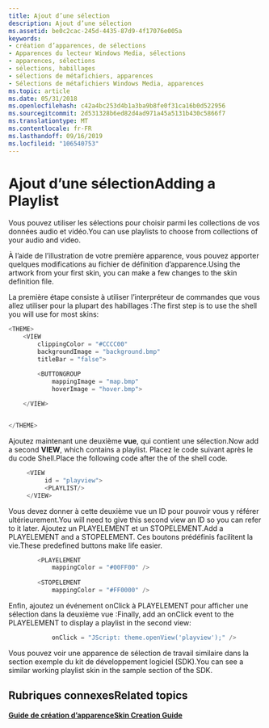 ```yaml
---
title: Ajout d’une sélection
description: Ajout d’une sélection
ms.assetid: be0c2cac-245d-4435-87d9-4f17076e005a
keywords:
- création d’apparences, de sélections
- Apparences du lecteur Windows Media, sélections
- apparences, sélections
- sélections, habillages
- sélections de métafichiers, apparences
- Sélections de métafichiers Windows Media, apparences
ms.topic: article
ms.date: 05/31/2018
ms.openlocfilehash: c42a4bc253d4b1a3ba9b8fe0f31ca16b0d522956
ms.sourcegitcommit: 2d531328b6ed82d4ad971a45a5131b430c5866f7
ms.translationtype: MT
ms.contentlocale: fr-FR
ms.lasthandoff: 09/16/2019
ms.locfileid: "106540753"
---
```

# <a name="adding-a-playlist"></a><span data-ttu-id="60c40-109">Ajout d’une sélection</span><span class="sxs-lookup"><span data-stu-id="60c40-109">Adding a Playlist</span></span>

<span data-ttu-id="60c40-110">Vous pouvez utiliser les sélections pour choisir parmi les collections de vos données audio et vidéo.</span><span class="sxs-lookup"><span data-stu-id="60c40-110">You can use playlists to choose from collections of your audio and video.</span></span>

<span data-ttu-id="60c40-111">À l’aide de l’illustration de votre première apparence, vous pouvez apporter quelques modifications au fichier de définition d’apparence.</span><span class="sxs-lookup"><span data-stu-id="60c40-111">Using the artwork from your first skin, you can make a few changes to the skin definition file.</span></span>

<span data-ttu-id="60c40-112">La première étape consiste à utiliser l’interpréteur de commandes que vous allez utiliser pour la plupart des habillages :</span><span class="sxs-lookup"><span data-stu-id="60c40-112">The first step is to use the shell you will use for most skins:</span></span>


```C++
<THEME>
    <VIEW
        clippingColor = "#CCCC00"
        backgroundImage = "background.bmp"
        titleBar = "false">

        <BUTTONGROUP
            mappingImage = "map.bmp"
            hoverImage = "hover.bmp"> 
                
    </VIEW>


</THEME>

```



<span data-ttu-id="60c40-113">Ajoutez maintenant une deuxième **vue**, qui contient une sélection.</span><span class="sxs-lookup"><span data-stu-id="60c40-113">Now add a second **VIEW**, which contains a playlist.</span></span> <span data-ttu-id="60c40-114">Placez le code suivant après le </VIEW> du code Shell.</span><span class="sxs-lookup"><span data-stu-id="60c40-114">Place the following code after the </VIEW> of the shell code.</span></span>


```C++
     <VIEW 
          id = "playview">
          <PLAYLIST/>
     </VIEW>

```



<span data-ttu-id="60c40-115">Vous devez donner à cette deuxième vue un ID pour pouvoir vous y référer ultérieurement.</span><span class="sxs-lookup"><span data-stu-id="60c40-115">You will need to give this second view an ID so you can refer to it later.</span></span> <span data-ttu-id="60c40-116">Ajoutez un PLAYELEMENT et un STOPELEMENT.</span><span class="sxs-lookup"><span data-stu-id="60c40-116">Add a PLAYELEMENT and a STOPELEMENT.</span></span> <span data-ttu-id="60c40-117">Ces boutons prédéfinis facilitent la vie.</span><span class="sxs-lookup"><span data-stu-id="60c40-117">These predefined buttons make life easier.</span></span>


```C++
        <PLAYELEMENT
            mappingColor = "#00FF00" />
                          
        <STOPELEMENT
            mappingColor = "#FF0000" />

```



<span data-ttu-id="60c40-118">Enfin, ajoutez un événement onClick à PLAYELEMENT pour afficher une sélection dans la deuxième vue :</span><span class="sxs-lookup"><span data-stu-id="60c40-118">Finally, add an onClick event to the PLAYELEMENT to display a playlist in the second view:</span></span>


```C++
            onClick = "JScript: theme.openView('playview');" />

```



<span data-ttu-id="60c40-119">Vous pouvez voir une apparence de sélection de travail similaire dans la section exemple du kit de développement logiciel (SDK).</span><span class="sxs-lookup"><span data-stu-id="60c40-119">You can see a similar working playlist skin in the sample section of the SDK.</span></span>

## <a name="related-topics"></a><span data-ttu-id="60c40-120">Rubriques connexes</span><span class="sxs-lookup"><span data-stu-id="60c40-120">Related topics</span></span>

<dl> <dt>

[<span data-ttu-id="60c40-121">**Guide de création d’apparence**</span><span class="sxs-lookup"><span data-stu-id="60c40-121">**Skin Creation Guide**</span></span>](skin-creation-guide.md)
</dt> </dl>

 

 




